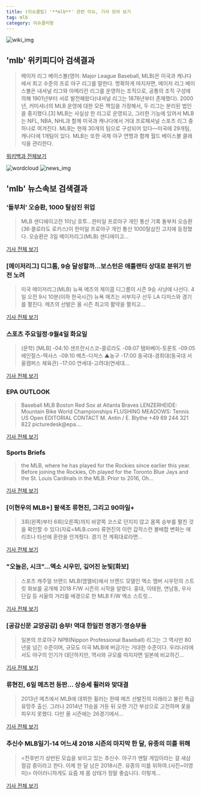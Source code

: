 ```yaml
---
title: (이슈클립) '**mlb**' 관련 이슈, 기사 모아 보기
tag: mlb
category: 이슈클리핑
---
```

![wiki_img](https://user-images.githubusercontent.com/42597476/44503234-41136a80-a6d0-11e8-9071-6fc6418eafe4.png)
## **'**mlb**'** 위키피디아 검색결과
>메이저 리그 베이스볼(영어: Major League Baseball, MLB)은 미국과 캐나다에서 최고 수준의 프로 야구 리그를 말한다. 명확하게 따지자면, 메이저 리그 베이스볼은 내셔널 리그와 아메리칸 리그를 운영하는 조직으로, 공통의 조직 구성에 의해 1901년부터 서로 발전해왔다(내셔널 리그는 1876년부터 존재했다). 2000년, 커미셔너의 MLB 운영에 대한 모든 책임을 가정해서, 두 리그는 분리된 법인을 중지했다.[3] MLB는 사실상 한 리그로 운영되고, 그러한 기능에 있어서 MLB는 NFL, NBA, NHL과 함께 미국과 캐나다에서 거대 프로페셔널 스포츠 리그 중 하나로 여겨진다. MLB는 현재 30개의 팀으로 구성되어 있다―미국에 29개팀, 캐나다에 1개팀이 있다. MLB는 또한 국제 야구 연맹과 함께 월드 베이스볼 클래식을 관리한다.

<a href="https://ko.wikipedia.org/wiki/mlb" target="_blank">위키백과 전체보기</a>

![wordcloud](https://s3.ap-northeast-2.amazonaws.com/lyrics101-wordcloud/2018-09-04-1536003213.png)
![news_img](https://user-images.githubusercontent.com/42597476/44507050-1206f400-a6e4-11e8-8d98-7ffbfebb353f.png)
## **'**mlb**'** 뉴스속보 검색결과
### ‘돌부처’ 오승환, 1000 탈삼진 위업

>MLB 샌디에이고전 1이닝 호투…한미일 프로야구 개인 통산 기록 돌부처 오승환(36·콜로라도 로키스)이 한미일 프로야구 개인 통산 1000탈삼진 고지에 등정했다. 오승환은 3일 메이저리그(MLB) 샌디에이고...

<a href="http://www.kookje.co.kr/news2011/asp/newsbody.asp?code=0600&key=20180904.22020000625" target="_blank">기사 전체 보기</a>

### [메이저리그] 디그롬, 9승 달성할까…보스턴은 애틀랜타 상대로 분위기 반전 노려

>미국 메이저리그(MLB) 뉴욕 메츠의 제이콥 디그롬이 시즌 9승 사냥에 나선다. 4일 오전 9시 10분(이하 한국시간) 뉴욕 메츠는 서부지구 선두 LA 다저스와 경기를 펼친다. 메츠의 선발은 올 시즌 최고의 활약을 펼치고...

<a href="http://www.topstarnews.net/news/articleView.html?idxno=476304" target="_blank">기사 전체 보기</a>

### 스포츠 주요일정·9월4일 화요일

>(문학) [MLB] -04:10 샌프란시스코-콜로라도 -08:07 탬파베이-토론토 -09:05 에인절스-텍사스 -09:10 메츠-다저스 ▲농구 -17:00 동국대-경희대(동국대 서울캠퍼스 체육관) -17:00 연세대-고려대(연세대...

<a href="http://www.newsis.com/view/?id=NISX20180903_0000408246&cID=10501&pID=10500" target="_blank">기사 전체 보기</a>

### EPA OUTLOOK

>Baseball MLB Boston Red Sox at Atlanta Braves LENZERHEIDE: Mountain Bike World Championships FLUSHING MEADOWS: Tennis US Open EDITORIAL CONTACT M. Antin / E. Blythe +49 69 244 321 822 picturedesk@epa....

<a href="https://news.naver.com/main/read.nhn?mode=LSD&mid=sec&sid1=104&oid=091&aid=0006756530" target="_blank">기사 전체 보기</a>

### Sports Briefs

>the MLB, where he has played for the Rockies since earlier this year. Before joining the Rockies, Oh played for the Toronto Blue Jays and the St. Louis Cardinals in the MLB. Prior to 2016, Oh...

<a href="http://koreajoongangdaily.joins.com/news/article/article.aspx?aid=3052694" target="_blank">기사 전체 보기</a>

### [이현우의 MLB+] 팔색조 류현진, 그리고 90마일+

>3회(왼쪽)부터 6회(오른쪽)까지 바깥쪽 코스로 던지지 않고 몸쪽 승부를 펼친 것을 확인할 수 있다(자료=MLB.com)  류현진의 이런 갑작스런 볼배합 변화는 애리조나 타선에 혼란을 안겨줬다. 경기 전 계획대로라면...

<a href="http://www.mbcsportsplus.com/news/?mode=view&cate=17&b_idx=99883569.000" target="_blank">기사 전체 보기</a>

### "오늘은, 시크"…엑소 시우민, 깊어진 눈빛[화보]

>스포츠 캐주얼 브랜드 MLB(엠엘비)에서 브랜드 모델인 엑소 멤버 시우민의 스트릿 화보를 공개해 2018 F/W 시즌의 시작을 알렸다. 홍대, 이태원, 연남동, 우사단길 등 서울의 거리를 배경으로 한 MLB F/W 엑소 스트릿...

<a href="http://sports.chosun.com/news/ntype.htm?id=201809040100023690001689&servicedate=20180903" target="_blank">기사 전체 보기</a>

### [공감신문 교양공감] 승부! 역대 한일전 명경기·명승부들

>일본의 프로야구 NPB(Nippon Professional Baseball) 리그는 그 역사만 80년을 넘긴 수준이며, 규모도 미국 MLB에 버금가는 거대한 수준이다. 우리나라에서도 야구의 인기가 대단하지만, 역사와 규모를 따지자면 일본에 비교하긴...

<a href="http://www.gokorea.kr/news/articleView.html?idxno=50948" target="_blank">기사 전체 보기</a>

### 류현진, 6일 메츠전 등판… 상승세 휠러와 맞대결

>2013년 메츠에서 MLB에 데뷔한 휠러는 한때 메츠 선발진의 미래라고 불린 특급 유망주 출신. 그러나 2014년 11승을 거둔 뒤 오랜 기간 부상으로 고전하며 꽃을 피우지 못했다. 다만 올 시즌에는 26경기에서...

<a href="http://www.osen.co.kr/article/G1110981200" target="_blank">기사 전체 보기</a>

### 추신수 MLB일기-14 어느새 2018 시즌의 마지막 한 달, 유종의 미를 위해

><전후반기 상반된 모습을 보이고 있는 추신수. 야구가 멘탈 게임이라는 걸 새삼 절감 중이라고 한다. 이제 한 달 남은 2018시즌. 유종의 미를 위하여.(사진=이영미)> 아이러니하게도 요즘 제 몸 상태가 정말 좋습니다. 이렇게...

<a href="http://sports.news.naver.com/wbaseball/news/read.nhn?oid=512&aid=0000000043" target="_blank">기사 전체 보기</a>


